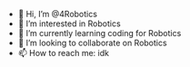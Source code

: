 - 👋 Hi, I’m @4Robotics
- 👀 I’m interested in Robotics
- 🌱 I’m currently learning coding for Robotics
- 💞️ I’m looking to collaborate on Robotics
- 📫 How to reach me: idk

<!---
4Robotics/4Robotics is a ✨ special ✨ repository because its `README.md` (this file) appears on your GitHub profile.
You can click the Preview link to take a look at your changes.
--->
